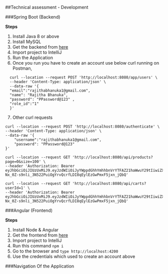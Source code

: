 ##Technical assessment - Development

###Spring Boot (Backend)

**Steps**

1. Install Java 8 or above
2. Install MySQL
3. Get the backend from [here](https://github.com/rajithabhanuka/shopping-cart-back.git)
4. Import project to IntelliJ
5. Run the Application
6. Once you run you have to create an account use below curl running on Postman,
```
  curl --location --request POST 'http://localhost:8080/app/users' \
  --header 'Content-Type: application/json' \
  --data-raw '{
  "email":"rajithabhanuka1@gmail.com",
  "name": "Rajitha Bhanuka",
  "password": "PPassword@123" ,
  "role_id":"1"
  }'
```

7. Other curl requests

```
curl --location --request POST 'http://localhost:8080/authenticate' \
--header 'Content-Type: application/json' \
--data-raw '{
    "username":"rajithabhanuka1@gmail.com",
    "password": "PPassword@123"
}'
```
```
curl --location --request GET 'http://localhost:8080/api/products?page=0&size=100' \
--header 'Authorization: Bearer eyJhbGciOiJIUzUxMiJ9.eyJzdWIiOiJyYWppdGhhYmhhbnVrYTFAZ21haWwuY29tIiwiZXhwIjoxNjI0MDgzNTE1LCJpYXQiOjE2MjQwODE3MTV9.yvakN2nEr7_PResn5zSwZdJpnK670PU-Nx_0Z-s9nli_3N522PuiOgYrvQcrfLDI8qEylEzGwPmxF5jxn_jQbQ'
```

```
curl --location --request GET 'http://localhost:8080/api/carts?userId=1' \
--header 'Authorization: Bearer eyJhbGciOiJIUzUxMiJ9.eyJzdWIiOiJyYWppdGhhYmhhbnVrYTFAZ21haWwuY29tIiwiZXhwIjoxNjI0MDgzNTE1LCJpYXQiOjE2MjQwODE3MTV9.yvakN2nEr7_PResn5zSwZdJpnK670PU-Nx_0Z-s9nli_3N522PuiOgYrvQcrfLDI8qEylEzGwPmxF5jxn_jQbQ'
```

###Angular (Frontend)

**Steps**

1. Install Node & Angular
2. Get the frontend from [here](https://github.com/rajithabhanuka/shopping-cart-front.git)
3. Import project to IntelliJ
4. Run this command ```npm i```
5. Go to the browser and ```type http://localhost:4200```
6. Use the credentials which used to create an account above

###Navigation Of the Application


